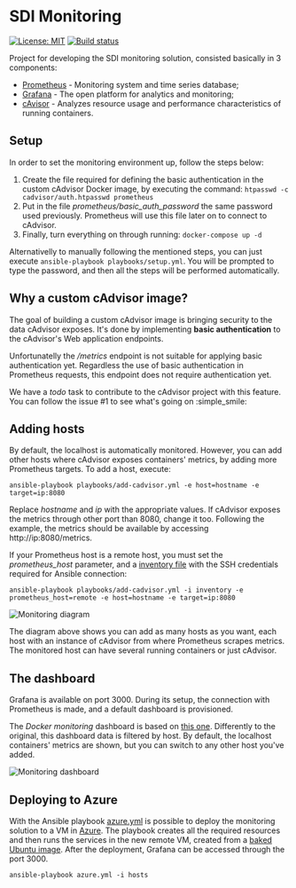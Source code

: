 # SDI Monitoring

[![License: MIT](https://img.shields.io/badge/License-MIT-yellow.svg)](https://opensource.org/licenses/MIT) [![Build status](https://travis-ci.org/savvydatainsights/monitoring.svg?branch=master)](https://travis-ci.org/savvydatainsights/monitoring)

Project for developing the SDI monitoring solution, consisted basically in 3 components:

- [Prometheus](https://prometheus.io) - Monitoring system and time series database;
- [Grafana](https://grafana.com) - The open platform for analytics and monitoring;
- [cAvisor](https://github.com/google/cadvisor) - Analyzes resource usage and performance characteristics of running containers.

## Setup

In order to set the monitoring environment up, follow the steps below:

1. Create the file required for defining the basic authentication in the custom cAdvisor Docker image, by executing the command: `htpasswd -c cadvisor/auth.htpasswd prometheus`
2. Put in the file *prometheus/basic_auth_password* the same password used previously. Prometheus will use this file later on to connect to cAdvisor.
3. Finally, turn everything on through running: `docker-compose up -d`

Alternativelly to manually following the mentioned steps, you can just execute `ansible-playbook playbooks/setup.yml`. You will be prompted to type the password, and then all the steps will be performed automatically.

## Why a custom cAdvisor image?

The goal of building a custom cAdvisor image is bringing security to the data cAdvisor exposes. It's done by implementing **basic authentication** to the cAdvisor's Web application endpoints.

Unfortunatelly the */metrics* endpoint is not suitable for applying basic authentication yet. Regardless the use of basic authentication in Prometheus requests, this endpoint does not require authentication yet.

We have a *todo* task to contribute to the cAdvisor project with this feature. You can follow the issue #1 to see what's going on :simple_smile:

## Adding hosts

By default, the localhost is automatically monitored. However, you can add other hosts where cAdvisor exposes containers' metrics, by adding more Prometheus targets. To add a host, execute:

`ansible-playbook playbooks/add-cadvisor.yml -e host=hostname -e target=ip:8080`

Replace *hostname* and *ip* with the appropriate values. If cAdvisor exposes the metrics through other port than 8080, change it too. Following the example, the metrics should be available by accessing http://ip:8080/metrics.

If your Prometheus host is a remote host, you must set the *prometheus_host* parameter, and a [inventory file](https://docs.ansible.com/ansible/latest/user_guide/intro_inventory.html) with the SSH credentials required for Ansible connection:

`ansible-playbook playbooks/add-cadvisor.yml -i inventory -e prometheus_host=remote -e host=hostname -e target=ip:8080`

![Monitoring diagram](https://dev.savvydatainsights.co.uk/nexus/repository/savvy/files/Monitoring.png)

The diagram above shows you can add as many hosts as you want, each host with an instance of cAdvisor from where Prometheus scrapes metrics. The monitored host can have several running containers or just cAdvisor.

## The dashboard

Grafana is available on port 3000. During its setup, the connection with Prometheus is made, and a default dashboard is provisioned.

The *Docker monitoring* dashboard is based on [this one](https://grafana.com/dashboards/193). Differently to the original, this dashboard data is filtered by host. By default, the localhost containers' metrics are shown, but you can switch to any other host you've added.

![Monitoring dashboard](https://dev.savvydatainsights.co.uk/nexus/repository/savvy/files/Dashboard.png)

## Deploying to Azure

With the Ansible playbook [azure.yml](azure.yml) is possible to deploy the monitoring solution to a VM in [Azure](https://azure.microsoft.com). The playbook creates all the required resources and then runs the services in the new remote VM, created from a [baked Ubuntu image](https://github.com/savvydatainsights/ubuntu). After the deployment, Grafana can be accessed through the port 3000.

`ansible-playbook azure.yml -i hosts`
